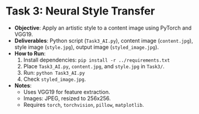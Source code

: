 # Task 3: Neural Style Transfer
- **Objective**: Apply an artistic style to a content image using PyTorch and VGG19.
- **Deliverables**: Python script (`Task3_AI.py`), content image (`content.jpg`), style image (`style.jpg`), output image (`styled_image.jpg`).
- **How to Run**:
  1. Install dependencies: `pip install -r ../requirements.txt`
  2. Place `Task3_AI.py`, `content.jpg`, and `style.jpg` in `Task3/`.
  3. Run: `python Task3_AI.py`
  4. Check `styled_image.jpg`.
- **Notes**:
  - Uses VGG19 for feature extraction.
  - Images: JPEG, resized to 256x256.
  - Requires `torch`, `torchvision`, `pillow`, `matplotlib`.

